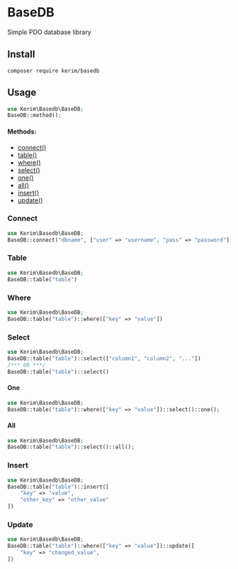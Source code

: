 # BaseDB
Simple PDO database library

## Install
```shell
composer require kerim/basedb
```

## Usage
```php
use Kerim\Basedb\BaseDB;
BaseDB::method();
```

#### Methods:
- [connect()](#connect)
- [table()](#table)
- [where()](#where)
- [select()](#select)
- [one()](#one)
- [all()](#all)
- [insert()](#insert)
- [update()](#update)

### Connect
```php
use Kerim\Basedb\BaseDB;
BaseDB::connect("dbname", ["user" => "username", "pass" => "password"], "host", "charset")
```

### Table
```php
use Kerim\Basedb\BaseDB;
BaseDB::table("table")
```

### Where
```php
use Kerim\Basedb\BaseDB;
BaseDB::table("table")::where(["key" => "value"])
```

### Select
```php
use Kerim\Basedb\BaseDB;
BaseDB::table("table")::select(["column1", "column2", "..."])
/*** OR ***/
BaseDB::table("table")::select()
```

#### One
```php
use Kerim\Basedb\BaseDB;
BaseDB::table("table")::where(["key" => "value"])::select()::one();
```

#### All
```php
use Kerim\Basedb\BaseDB;
BaseDB::table("table")::select()::all();
```

### Insert
```php
use Kerim\Basedb\BaseDB;
BaseDB::table("table")::insert([
    "key" => "value",
    "other_key" => "other_value"
])
```

### Update
```php
use Kerim\Basedb\BaseDB;
BaseDB::table("table")::where(["key" => "value"])::update([
    "key" => "changed_value",
])
```
